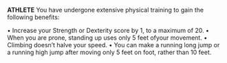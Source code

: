 __**ATHLETE**__
You have undergone extensive physical training to gain the following benefits:

• Increase your Strength or Dexterity score by 1, to a maximum of 20.
• When you are prone, standing up uses only 5 feet ofyour movement.
• Climbing doesn’t halve your speed.
• You can make a running long jump or a running high jump after moving only 5 feet on foot, rather than 10 feet.